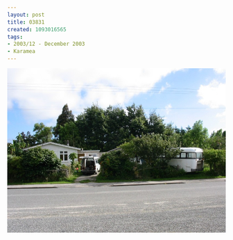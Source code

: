 ```yaml
---
layout: post
title: 03831
created: 1093016565
tags:
- 2003/12 - December 2003
- Karamea
---
```


<img src="/image/images/03831-1324.jpg"/>

